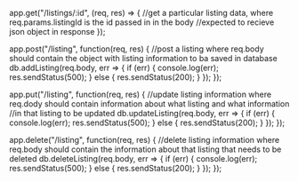 app.get("/listings/:id", (req, res) => {
  //get a particular listing data, where req.params.listingId is the id passed in in the body
  //expected to recieve json object in response
});

app.post("/listing", function(req, res) {
  //post a listing where req.body should contain the object with listing information to ba saved in database
  db.addListing(req.body, err => {
    if (err) {
      console.log(err);
      res.sendStatus(500);
    } else {
      res.sendStatus(200);
    }
  });
});

app.put("/listing", function(req, res) {
  //update listing information where req.dody should contain information about what listing and what information
  //in that listing to be updated
  db.updateListing(req.body, err => {
    if (err) {
      console.log(err);
      res.sendStatus(500);
    } else {
      res.sendStatus(200);
    }
  });
});

app.delete("/listing", function(req, res) {
  //delete listing information where req.body should contain the information about that listing that needs to be deleted
  db.deleteListing(req.body, err => {
    if (err) {
      console.log(err);
      res.sendStatus(500);
    } else {
      res.sendStatus(200);
    }
  });
});